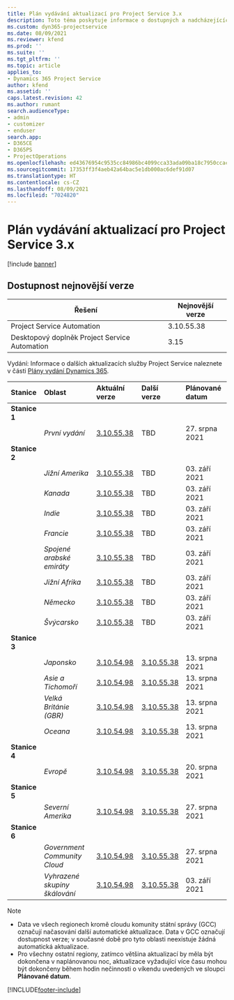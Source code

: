 ```yaml
---
title: Plán vydávání aktualizací pro Project Service 3.x
description: Toto téma poskytuje informace o dostupných a nadcházejících vydáních Dynamics 365 Project Service Automation.
ms.custom: dyn365-projectservice
ms.date: 08/09/2021
ms.reviewer: kfend
ms.prod: ''
ms.suite: ''
ms.tgt_pltfrm: ''
ms.topic: article
applies_to:
- Dynamics 365 Project Service
author: kfend
ms.assetid: ''
caps.latest.revision: 42
ms.author: rumant
search.audienceType:
- admin
- customizer
- enduser
search.app:
- D365CE
- D365PS
- ProjectOperations
ms.openlocfilehash: ed43676954c9535cc84986bc4099cca33ada09ba18c7950ccacb0dec575d0636
ms.sourcegitcommit: 17353ff3f4aeb42a64bac5e1db000ac6def91d07
ms.translationtype: HT
ms.contentlocale: cs-CZ
ms.lasthandoff: 08/09/2021
ms.locfileid: "7024820"
---
```

# <a name="update-release-schedule-for-project-service-3x"></a>Plán vydávání aktualizací pro Project Service 3.x

[!include [banner](../includes/psa-now-project-operations.md)]

## <a name="latest-version-availability"></a>Dostupnost nejnovější verze

| Řešení  | Nejnovější verze |
|-------|----|
| Project Service Automation    | 3.10.55.38 |
| Desktopový doplněk Project Service Automation                | 3.15          |

Vydání: Informace o dalších aktualizacích služby Project Service naleznete v části [Plány vydání Dynamics 365](/dynamics365/release-plans/). 

| Stanice  | Oblast | Aktuální verze | Další verze |  Plánované datum
| :---   | :---   | :---   | :---   |:---   |         
|<strong>Stanice 1</strong> | |  |  | |
| | <i>První vydání</i> | [3.10.55.38](whats-new-ur-34.md) | TBD | 27. srpna 2021
|<strong>Stanice 2</strong> | |  |  | |
| | <i>Jižní Amerika</i> | [3.10.55.38](whats-new-ur-34.md) | TBD | 03. září 2021
| | <i>Kanada</i> | [3.10.55.38](whats-new-ur-34.md) | TBD | 03. září 2021
| | <i>Indie</i> | [3.10.55.38](whats-new-ur-34.md) | TBD | 03. září 2021
| | <i>Francie</i> | [3.10.55.38](whats-new-ur-34.md) | TBD | 03. září 2021
| | <i>Spojené arabské emiráty</i> | [3.10.55.38](whats-new-ur-34.md) | TBD | 03. září 2021
| | <i>Jižní Afrika</i> | [3.10.55.38](whats-new-ur-34.md) | TBD | 03. září 2021
| | <i>Německo</i> | [3.10.55.38](whats-new-ur-34.md) | TBD | 03. září 2021
| | <i>Švýcarsko</i> | [3.10.55.38](whats-new-ur-34.md) | TBD | 03. září 2021
|<strong>Stanice 3</strong> | |  |  | |
| | <i>Japonsko</i> | [3.10.54.98](whats-new-ur-33.md) | [3.10.55.38](whats-new-ur-34.md) | 13. srpna 2021
| | <i>Asie a Tichomoří</i> | [3.10.54.98](whats-new-ur-33.md) | [3.10.55.38](whats-new-ur-34.md) | 13. srpna 2021
| | <i>Velká Británie (GBR)</i> | [3.10.54.98](whats-new-ur-33.md) | [3.10.55.38](whats-new-ur-34.md) | 13. srpna 2021
| | <i>Oceana</i> | [3.10.54.98](whats-new-ur-33.md) | [3.10.55.38](whats-new-ur-34.md) | 13. srpna 2021
|<strong>Stanice 4</strong> | |  |  | |
| | <i>Evropě</i> | [3.10.54.98](whats-new-ur-33.md) | [3.10.55.38](whats-new-ur-34.md) | 20. srpna 2021
|<strong>Stanice 5</strong> | |  |  | |
| | <i>Severní Amerika</i> | [3.10.54.98](whats-new-ur-33.md) | [3.10.55.38](whats-new-ur-34.md) | 27. srpna 2021
|<strong>Stanice 6</strong> | |  |  | |
| | <i>Government Community Cloud</i> | [3.10.54.98](whats-new-ur-33.md) | [3.10.55.38](whats-new-ur-34.md) | 27. srpna 2021
| | <i>Vyhrazené skupiny škálování</i> | [3.10.54.98](whats-new-ur-33.md) | [3.10.55.38](whats-new-ur-34.md) | 03. září 2021

>[!Note]
> - Data ve všech regionech kromě cloudu komunity státní správy (GCC) označují načasování další automatické aktualizace. Data v GCC označují dostupnost verze; v současné době pro tyto oblasti neexistuje žádná automatická aktualizace.
> - Pro všechny ostatní regiony, zatímco většina aktualizací by měla být dokončena v naplánovanou noc, aktualizace vyžadující více času mohou být dokončeny během hodin nečinnosti o víkendu uvedených ve sloupci **Plánované datum**.


[!INCLUDE[footer-include](../includes/footer-banner.md)]
